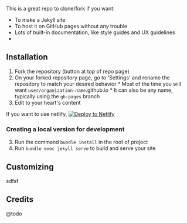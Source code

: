 
This is a great repo to clone/fork if you want:

  * To make a Jekyll site
  * To host it on GitHub pages without any trouble
  * Lots of built-in documentation, like style guides and UX guidelines
  *

## Installation

  1. Fork the repository (button at top of repo page)
  2. On your forked repository page, go to 'Settings' and rename the repository to match your desired behavior
    * Most of the time you will want `user/organization-name`.github.io
    * It can also be any name, typically using the `gh-pages` branch
  3. Edit to your heart's content

If you want to use netlify,
[![Deploy to Netlify](https://www.netlify.com/img/deploy/button.svg)](https://app.netlify.com/start/deploy?repository=https://github.com/shelbybrad/shelbybrad.github.io)

### Creating a local version for development

  3. Run the command `bundle install` in the root of project
  4. Run `bundle exec jekyll serve` to build and serve your site

## Customizing

sdfsf

## Credits

@todo
